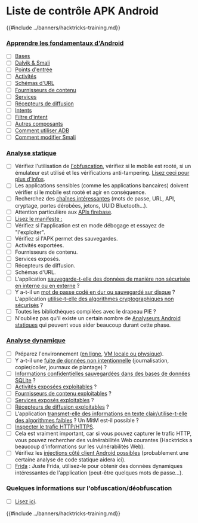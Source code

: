 # Liste de contrôle APK Android

{{#include ../banners/hacktricks-training.md}}


### [Apprendre les fondamentaux d'Android](android-app-pentesting/#2-android-application-fundamentals)

- [ ] [Bases](android-app-pentesting/#fundamentals-review)
- [ ] [Dalvik & Smali](android-app-pentesting/#dalvik--smali)
- [ ] [Points d'entrée](android-app-pentesting/#application-entry-points)
- [ ] [Activités](android-app-pentesting/#launcher-activity)
- [ ] [Schémas d'URL](android-app-pentesting/#url-schemes)
- [ ] [Fournisseurs de contenu](android-app-pentesting/#services)
- [ ] [Services](android-app-pentesting/#services-1)
- [ ] [Récepteurs de diffusion](android-app-pentesting/#broadcast-receivers)
- [ ] [Intents](android-app-pentesting/#intents)
- [ ] [Filtre d'intent](android-app-pentesting/#intent-filter)
- [ ] [Autres composants](android-app-pentesting/#other-app-components)
- [ ] [Comment utiliser ADB](android-app-pentesting/#adb-android-debug-bridge)
- [ ] [Comment modifier Smali](android-app-pentesting/#smali)

### [Analyse statique](android-app-pentesting/#static-analysis)

- [ ] Vérifiez l'utilisation de [l'obfuscation](android-checklist.md#some-obfuscation-deobfuscation-information), vérifiez si le mobile est rooté, si un émulateur est utilisé et les vérifications anti-tampering. [Lisez ceci pour plus d'infos](android-app-pentesting/#other-checks).
- [ ] Les applications sensibles (comme les applications bancaires) doivent vérifier si le mobile est rooté et agir en conséquence.
- [ ] Recherchez des [chaînes intéressantes](android-app-pentesting/#looking-for-interesting-info) (mots de passe, URL, API, cryptage, portes dérobées, jetons, UUID Bluetooth...).
- [ ] Attention particulière aux [APIs firebase](android-app-pentesting/#firebase).
- [ ] [Lisez le manifeste :](android-app-pentesting/#basic-understanding-of-the-application-manifest-xml)
- [ ] Vérifiez si l'application est en mode débogage et essayez de "l'exploiter".
- [ ] Vérifiez si l'APK permet des sauvegardes.
- [ ] Activités exportées.
- [ ] Fournisseurs de contenu.
- [ ] Services exposés.
- [ ] Récepteurs de diffusion.
- [ ] Schémas d'URL.
- [ ] L'application [sauvegarde-t-elle des données de manière non sécurisée en interne ou en externe](android-app-pentesting/#insecure-data-storage) ?
- [ ] Y a-t-il un [mot de passe codé en dur ou sauvegardé sur disque](android-app-pentesting/#poorkeymanagementprocesses) ? L'application [utilise-t-elle des algorithmes cryptographiques non sécurisés](android-app-pentesting/#useofinsecureandordeprecatedalgorithms) ?
- [ ] Toutes les bibliothèques compilées avec le drapeau PIE ?
- [ ] N'oubliez pas qu'il existe un certain nombre de [Analyseurs Android statiques](android-app-pentesting/#automatic-analysis) qui peuvent vous aider beaucoup durant cette phase.

### [Analyse dynamique](android-app-pentesting/#dynamic-analysis)

- [ ] Préparez l'environnement ([en ligne](android-app-pentesting/#online-dynamic-analysis), [VM locale ou physique](android-app-pentesting/#local-dynamic-analysis)).
- [ ] Y a-t-il une [fuite de données non intentionnelle](android-app-pentesting/#unintended-data-leakage) (journalisation, copier/coller, journaux de plantage) ?
- [ ] [Informations confidentielles sauvegardées dans des bases de données SQLite](android-app-pentesting/#sqlite-dbs) ?
- [ ] [Activités exposées exploitables](android-app-pentesting/#exploiting-exported-activities-authorisation-bypass) ?
- [ ] [Fournisseurs de contenu exploitables](android-app-pentesting/#exploiting-content-providers-accessing-and-manipulating-sensitive-information) ?
- [ ] [Services exposés exploitables](android-app-pentesting/#exploiting-services) ?
- [ ] [Récepteurs de diffusion exploitables](android-app-pentesting/#exploiting-broadcast-receivers) ?
- [ ] L'application [transmet-elle des informations en texte clair/utilise-t-elle des algorithmes faibles](android-app-pentesting/#insufficient-transport-layer-protection) ? Un MitM est-il possible ?
- [ ] [Inspecter le trafic HTTP/HTTPS](android-app-pentesting/#inspecting-http-traffic).
- [ ] Cela est vraiment important, car si vous pouvez capturer le trafic HTTP, vous pouvez rechercher des vulnérabilités Web courantes (Hacktricks a beaucoup d'informations sur les vulnérabilités Web).
- [ ] Vérifiez les [injections côté client Android possibles](android-app-pentesting/#android-client-side-injections-and-others) (probablement une certaine analyse de code statique aidera ici).
- [ ] [Frida](android-app-pentesting/#frida) : Juste Frida, utilisez-le pour obtenir des données dynamiques intéressantes de l'application (peut-être quelques mots de passe...).

### Quelques informations sur l'obfuscation/déobfuscation

- [ ] [Lisez ici](android-app-pentesting/#obfuscating-deobfuscating-code).


{{#include ../banners/hacktricks-training.md}}
